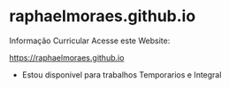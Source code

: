 # raphaelmoraes.github.io
Informação Curricular Acesse este Website: 

https://raphaelmoraes.github.io

- Estou disponivel para trabalhos Temporarios e Integral

